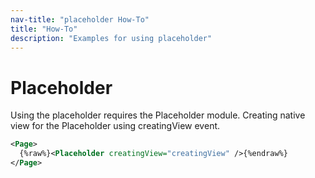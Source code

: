 ```yaml
---
nav-title: "placeholder How-To"
title: "How-To"
description: "Examples for using placeholder"
---
```

# Placeholder
Using the placeholder requires the Placeholder module.
<snippet id='article-require-module'/>
Creating native view for the Placeholder using creatingView event.
``` XML
<Page>
  {%raw%}<Placeholder creatingView="creatingView" />{%endraw%}
</Page>
```
<snippet id='article-creating-view'/>
